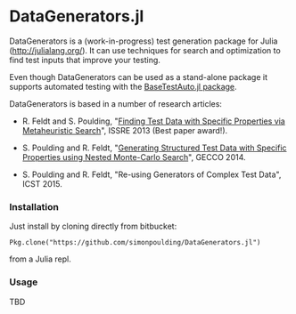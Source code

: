DataGenerators.jl
============

DataGenerators is a (work-in-progress) test generation package for Julia (http://julialang.org/). It can use techniques for search and optimization to find test inputs that improve your testing.

Even though DataGenerators can be used as a stand-alone package it supports automated testing with the [BaseTestAuto.jl package](http://www.github.com/robertfeldt/BaseTestAuto.jl).

DataGenerators is based in a number of research articles:

* R. Feldt and S. Poulding, "[Finding Test Data with Specific Properties via Metaheuristic Search](http://www.robertfeldt.net/publications/feldt_2013_godeltest.html)", ISSRE 2013 (Best paper award!).

* S. Poulding and R. Feldt, "[Generating Structured Test Data with Specific Properties using Nested Monte-Carlo Search](http://www.robertfeldt.net/publications/poulding_2014_godeltest_with_nmcs.html)", GECCO 2014.

* S. Poulding and R. Feldt, "Re-using Generators of Complex Test Data", ICST 2015.

### Installation

Just install by cloning directly from bitbucket:

    Pkg.clone("https://github.com/simonpoulding/DataGenerators.jl")

from a Julia repl.

### Usage

TBD
